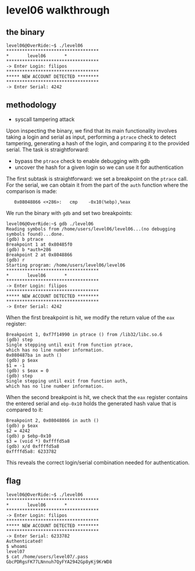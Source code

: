 # level06 walkthrough

## the binary
``` shell
level06@OverRide:~$ ./level06
***********************************
*		level06		  *
***********************************
-> Enter Login: filipos
***********************************
***** NEW ACCOUNT DETECTED ********
***********************************
-> Enter Serial: 4242
```

## methodology
- syscall tampering attack

Upon inspecting the binary, we find that its main functionality involves taking a login and serial as input, performing a `ptrace` check to detect tampering, generating a hash of the login, and comparing it to the provided serial. The task is straightforward:

- bypass the `ptrace` check to enable debugging with gdb
- uncover the hash for a given login so we can use it for authentication

The first subtask is straightforward: we set a breakpoint on the `ptrace` call. For the serial, we can obtain it from the part of the `auth` function where the comparison is made:
``` shell
   0x08048866 <+286>:	cmp    -0x10(%ebp),%eax
```

We run the binary with `gdb` and set two breakpoints:
``` shell
level06@OverRide:~$ gdb ./level06 
Reading symbols from /home/users/level06/level06...(no debugging symbols found)...done.
(gdb) b ptrace
Breakpoint 1 at 0x80485f0
(gdb) b *auth+286
Breakpoint 2 at 0x8048866
(gdb) r
Starting program: /home/users/level06/level06 
***********************************
*		level06		  *
***********************************
-> Enter Login: filipos
***********************************
***** NEW ACCOUNT DETECTED ********
***********************************
-> Enter Serial: 4242
```

When the first breakpoint is hit, we modify the return value of the `eax` register:
``` shell
Breakpoint 1, 0xf7f14990 in ptrace () from /lib32/libc.so.6
(gdb) step
Single stepping until exit from function ptrace,
which has no line number information.
0x080487ba in auth ()
(gdb) p $eax
$1 = -1
(gdb) s $eax = 0
(gdb) step
Single stepping until exit from function auth,
which has no line number information.
```

When the second breakpoint is hit, we check that the `eax` register contains the entered serial and `ebp-0x10` holds the generated hash value that is compared to it:
``` shell
Breakpoint 2, 0x08048866 in auth ()
(gdb) p $eax
$2 = 4242
(gdb) p $ebp-0x10
$3 = (void *) 0xffffd5a8
(gdb) x/d 0xffffd5a8
0xffffd5a8:	6233782
```

This reveals the correct login/serial combination needed for authentication.

## flag
``` shell
level06@OverRide:~$ ./level06 
***********************************
*		level06		  *
***********************************
-> Enter Login: filipos
***********************************
***** NEW ACCOUNT DETECTED ********
***********************************
-> Enter Serial: 6233782
Authenticated!
$ whoami
level07
$ cat /home/users/level07/.pass
GbcPDRgsFK77LNnnuh7QyFYA2942Gp8yKj9KrWD8
```
